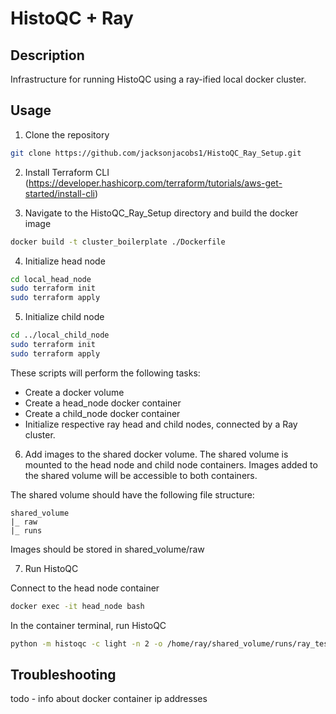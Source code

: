 # HistoQC + Ray

## Description
Infrastructure for running HistoQC using a ray-ified local docker cluster.

## Usage
1. Clone the repository
```bash
git clone https://github.com/jacksonjacobs1/HistoQC_Ray_Setup.git
```

2. Install Terraform CLI (https://developer.hashicorp.com/terraform/tutorials/aws-get-started/install-cli)

3. Navigate to the HistoQC_Ray_Setup directory and build the docker image
```bash
docker build -t cluster_boilerplate ./Dockerfile
```

4. Initialize head node
```bash
cd local_head_node
sudo terraform init
sudo terraform apply
```

5. Initialize child node
```bash
cd ../local_child_node
sudo terraform init
sudo terraform apply
```

These scripts will perform the following tasks:
- Create a docker volume
- Create a head_node docker container 
- Create a child_node docker container
- Initialize respective ray head and child nodes, connected by a Ray cluster.

6. Add images to the shared docker volume. The shared volume is mounted to the head node and child node containers. Images added to the shared volume will be accessible to both containers.

The shared volume should have the following file structure:
```
shared_volume
|_ raw
|_ runs
```

Images should be stored in shared_volume/raw

7. Run HistoQC

Connect to the head node container
```bash
docker exec -it head_node bash
```

In the container terminal, run HistoQC
```bash
python -m histoqc -c light -n 2 -o /home/ray/shared_volume/runs/ray_test1 /home/ray/shared_volume/raw/*.tif
```


## Troubleshooting
todo - info about docker container ip addresses

